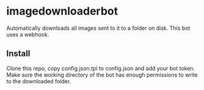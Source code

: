# imagedownloaderbot
Automatically downloads all images sent to it to a folder on disk.
This bot uses a webhook.

## Install
Clone this repo, copy config.json.tpl to config.json and add your bot token. Make sure the working directory of the bot has enough permissions to write to the downloaded folder.
